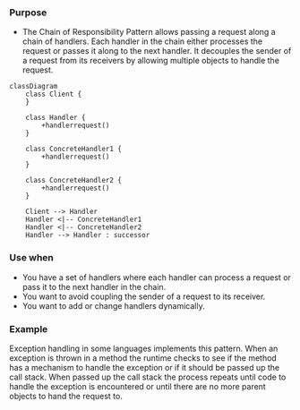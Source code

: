 
### Purpose

- The Chain of Responsibility Pattern allows passing a request along a chain of handlers. Each handler in the chain either processes the request or passes it along to the next handler. It decouples the sender of a request from its receivers by allowing multiple objects to handle the request.

```mermaid
classDiagram
    class Client {
    }

    class Handler {
        +handlerrequest()
    }

    class ConcreteHandler1 {
        +handlerrequest()
    }

    class ConcreteHandler2 {
        +handlerrequest()
    }

    Client --> Handler
    Handler <|-- ConcreteHandler1
    Handler <|-- ConcreteHandler2
    Handler --> Handler : successor

```


### Use when

- You have a set of handlers where each handler can process a request or pass it to the next handler in the chain.
- You want to avoid coupling the sender of a request to its receiver.
- You want to add or change handlers dynamically.

### Example


Exception handling in some languages implements this pattern. When an exception is thrown in a method the runtime checks to see if the method has a mechanism to handle the exception or if it should be passed up the call stack. When passed up the call stack the process repeats until code to handle the exception is encountered or until there are no more parent objects to hand the request to.

